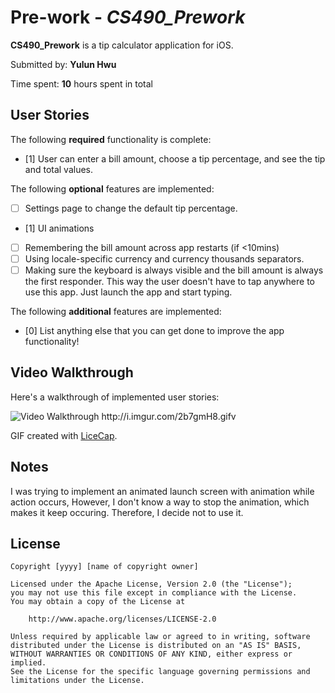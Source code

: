 # Pre-work - *CS490_Prework*

**CS490_Prework** is a tip calculator application for iOS.

Submitted by: **Yulun Hwu**

Time spent: **10** hours spent in total

## User Stories

The following **required** functionality is complete:
* [1] User can enter a bill amount, choose a tip percentage, and see the tip and total values.

The following **optional** features are implemented:
* [ ] Settings page to change the default tip percentage.
* [1] UI animations
* [ ] Remembering the bill amount across app restarts (if <10mins)
* [ ] Using locale-specific currency and currency thousands separators.
* [ ] Making sure the keyboard is always visible and the bill amount is always the first responder. This way the user doesn't have to tap anywhere to use this app. Just launch the app and start typing.

The following **additional** features are implemented:

- [0] List anything else that you can get done to improve the app functionality!

## Video Walkthrough 

Here's a walkthrough of implemented user stories:

<img src='[img]http://i.imgur.com/2b7gmH8.gif[/img]' title='Video Walkthrough' width='' alt='Video Walkthrough' />
http://i.imgur.com/2b7gmH8.gifv

GIF created with [LiceCap](http://www.cockos.com/licecap/).

## Notes

I was trying to implement an animated launch screen with animation while action occurs, However, I don't know a way to stop the animation, which makes it keep occuring. Therefore, I decide not to use it.

## License

    Copyright [yyyy] [name of copyright owner]

    Licensed under the Apache License, Version 2.0 (the "License");
    you may not use this file except in compliance with the License.
    You may obtain a copy of the License at

        http://www.apache.org/licenses/LICENSE-2.0

    Unless required by applicable law or agreed to in writing, software
    distributed under the License is distributed on an "AS IS" BASIS,
    WITHOUT WARRANTIES OR CONDITIONS OF ANY KIND, either express or implied.
    See the License for the specific language governing permissions and
    limitations under the License.
